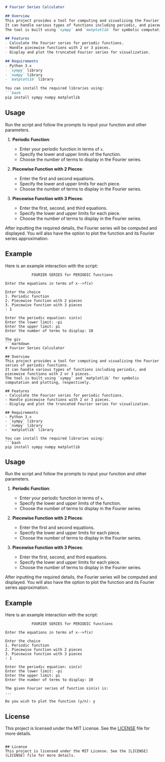 
```markdown
# Fourier Series Calculator

## Overview
This project provides a tool for computing and visualizing the Fourier series of periodic functions which makes use of concepts of "CALCULUS and ITS APPLICATIONS"
It can handle various types of functions including periodic, and piecewise functions with 2 or 3 pieces.
The tool is built using `sympy` and `matplotlib` for symbolic computation and plotting, respectively.

## Features
- Calculate the Fourier series for periodic functions.
- Handle piecewise functions with 2 or 3 pieces.
- Display and plot the truncated Fourier series for visualization.

## Requirements
- Python 3.x
- `sympy` library
- `numpy` library
- `matplotlib` library

You can install the required libraries using:
```bash
pip install sympy numpy matplotlib
```

## Usage
Run the script and follow the prompts to input your function and other parameters.

1. **Periodic Function**:
    - Enter your periodic function in terms of `x`.
    - Specify the lower and upper limits of the function.
    - Choose the number of terms to display in the Fourier series.

2. **Piecewise Function with 2 Pieces**:
    - Enter the first and second equations.
    - Specify the lower and upper limits for each piece.
    - Choose the number of terms to display in the Fourier series.

3. **Piecewise Function with 3 Pieces**:
    - Enter the first, second, and third equations.
    - Specify the lower and upper limits for each piece.
    - Choose the number of terms to display in the Fourier series.

After inputting the required details, the Fourier series will be computed and displayed. You will also have the option to plot the function and its Fourier series approximation.

## Example
Here is an example interaction with the script:

```
            FOURIER SERIES for PERIODIC functions

Enter the equations in terms of x-->f(x)

Enter the choice
1. Periodic function
2. Piecewise function with 2 pieces
3. Piecewise function with 3 pieces
: 1

Enter the periodic equation: sin(x)
Enter the lower limit: -pi
Enter the upper limit: pi
Enter the number of terms to display: 10

The giv
```markdown
# Fourier Series Calculator

## Overview
This project provides a tool for computing and visualizing the Fourier series of periodic functions.
It can handle various types of functions including periodic, and piecewise functions with 2 or 3 pieces.
The tool is built using `sympy` and `matplotlib` for symbolic computation and plotting, respectively.

## Features
- Calculate the Fourier series for periodic functions.
- Handle piecewise functions with 2 or 3 pieces.
- Display and plot the truncated Fourier series for visualization.

## Requirements
- Python 3.x
- `sympy` library
- `numpy` library
- `matplotlib` library

You can install the required libraries using:
```bash
pip install sympy numpy matplotlib
```

## Usage
Run the script and follow the prompts to input your function and other parameters.

1. **Periodic Function**:
    - Enter your periodic function in terms of `x`.
    - Specify the lower and upper limits of the function.
    - Choose the number of terms to display in the Fourier series.

2. **Piecewise Function with 2 Pieces**:
    - Enter the first and second equations.
    - Specify the lower and upper limits for each piece.
    - Choose the number of terms to display in the Fourier series.

3. **Piecewise Function with 3 Pieces**:
    - Enter the first, second, and third equations.
    - Specify the lower and upper limits for each piece.
    - Choose the number of terms to display in the Fourier series.

After inputting the required details, the Fourier series will be computed and displayed. You will also have the option to plot the function and its Fourier series approximation.

## Example
Here is an example interaction with the script:

```
            FOURIER SERIES for PERIODIC functions

Enter the equations in terms of x-->f(x)

Enter the choice
1. Periodic function
2. Piecewise function with 2 pieces
3. Piecewise function with 3 pieces
: 1

Enter the periodic equation: sin(x)
Enter the lower limit: -pi
Enter the upper limit: pi
Enter the number of terms to display: 10

The given Fourier series of function sin(x) is:
...

Do you wish to plot the function (y/n): y
```

## License
This project is licensed under the MIT License. See the [LICENSE](LICENSE) file for more details.

```

## License
This project is licensed under the MIT License. See the [LICENSE](LICENSE) file for more details.


